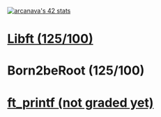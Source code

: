<!--### Hi there 👋


**arzelcm/arzelcm** is a ✨ _special_ ✨ repository because its `README.md` (this file) appears on your GitHub profile.

Here are some ideas to get you started:

- 🔭 I’m currently working on ...
- 🌱 I’m currently learning ...
- 👯 I’m looking to collaborate on ...
- 🤔 I’m looking for help with ...
- 💬 Ask me about ...
- 📫 How to reach me: ...
- 😄 Pronouns: ...
- ⚡ Fun fact: ...
-->

[![arcanava's 42 stats](https://badge.mediaplus.ma/darkgray/arcanava?1337Badge=off&UM6P=off)](https://profile.intra.42.fr/users/arcanava)

# [Libft (125/100)](https://github.com/arzelcm/Libft)
# Born2beRoot (125/100)
# [ft_printf (not graded yet)](https://github.com/arzelcm/ft_printf)

